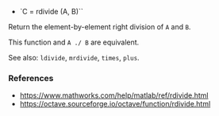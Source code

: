 - `C = rdivide (A, B)``

Return the element-by-element right division of `A` and `B`.

This function and `A ./ B` are equivalent.

See also: `ldivide`, `mrdivide`, `times`, `plus`.

### References

- https://www.mathworks.com/help/matlab/ref/rdivide.html
- https://octave.sourceforge.io/octave/function/rdivide.html
